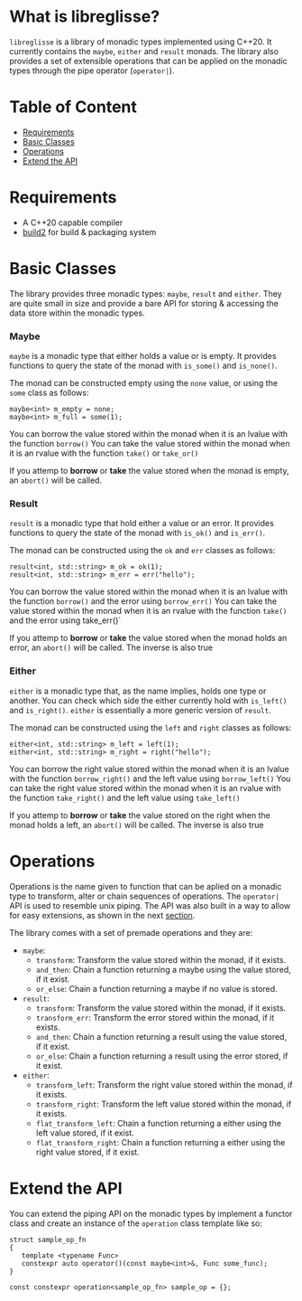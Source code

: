 # What is libreglisse?

`libreglisse` is a library of monadic types implemented using C++20. It currently contains the `maybe`, `either` and `result` monads.
The library also provides a set of extensible operations that can be applied on the monadic types through the pipe
operator (`operator|`).

# Table of Content
* [Requirements](#requirements)
* [Basic Classes](#basic-classes)
* [Operations](#operations)
* [Extend the API](#extend-the-api)

# Requirements

* A C++20 capable compiler
* [build2](https://build2.org/) for build & packaging system

# Basic Classes

The library provides three monadic types: `maybe`, `result` and `either`. They are quite small in size and provide a
bare API for storing & accessing the data store within the monadic types.

### Maybe

`maybe` is a monadic type that either holds a value or is empty. It provides functions to query the state of the monad
with `is_some()` and `is_none()`. 

The monad can be constructed empty using the `none` value, or using the `some` class as follows:
```
maybe<int> m_empty = none;
maybe<int> m_full = some(1);
```

You can borrow the value stored within the monad when it is an lvalue with the function `borrow()`
You can take the value stored within the monad when it is an rvalue with the function `take()` or `take_or()`

If you attemp to **borrow** or **take** the value stored when the monad is empty, an `abort()` will be called. 

### Result

`result` is a monadic type that hold either a value or an error. It provides functions to query the state of the monad
with `is_ok()` and `is_err()`.

The monad can be constructed using the `ok` and `err` classes as follows:
```
result<int, std::string> m_ok = ok(1);
result<int, std::string> m_err = err("hello");
```

You can borrow the value stored within the monad when it is an lvalue with the function `borrow()` and the error using
`borrow_err()`
You can take the value stored within the monad when it is an rvalue with the function `take()` and the error using
take_err()`

If you attemp to **borrow** or **take** the value stored when the monad holds an error, an `abort()` will be called. The
inverse is also true

### Either

`either` is a monadic type that, as the name implies, holds one type or another. You can check which side the either
currently hold with `is_left()` and `is_right()`. `either` is essentially a more generic version of `result`.

The monad can be constructed using the `left` and `right` classes as follows:
```
either<int, std::string> m_left = left(1);
either<int, std::string> m_right = right("hello");
```

You can borrow the right value stored within the monad when it is an lvalue with the function `borrow_right()` and the
left value using `borrow_left()`
You can take the right value stored within the monad when it is an rvalue with the function `take_right()` and the left
value using `take_left()`

If you attemp to **borrow** or **take** the value stored on the right when the monad holds a left, an `abort()` will be called. The
inverse is also true

# Operations

Operations is the name given to function that can be aplied on a monadic type to transform, alter or chain sequences of
operations. The `operator|` API is used to resemble unix piping. The API was also built in a way to allow for easy
extensions, as shown in the next [section](#extend-the-api).

The library comes with a set of premade operations  and they are:

* `maybe`:
    * `transform`: Transform the value stored within the monad, if it exists.
    * `and_then`: Chain a function returning a maybe using the value stored, if it exist.
    * `or_else`: Chain a function returning a maybe if no value is stored.
* `result`:
    * `transform`: Transform the value stored within the monad, if it exists.
    * `transform_err`: Transform the error stored within the monad, if it exists.
    * `and_then`: Chain a function returning a result using the value stored, if it exist.
    * `or_else`: Chain a function returning a result using the error stored, if it exist. 
* `either`:
    * `transform_left`: Transform the right value stored within the monad, if it exists.
    * `transform_right`: Transform the left value stored within the monad, if it exists.
    * `flat_transform_left`: Chain a function returning a either using the left value stored, if it exist.
    * `flat_transform_right`: Chain a function returning a either using the right value stored, if it exist. 
    
# Extend the API

You can extend the piping API on the monadic types by implement a functor class and create an instance of the
`operation` class template like so:
```
struct sample_op_fn
{
   template <typename Func>
   constexpr auto operator()(const maybe<int>&, Func some_func);
}

const constexpr operation<sample_op_fn> sample_op = {};
```
